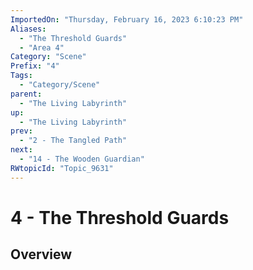 ```yaml
---
ImportedOn: "Thursday, February 16, 2023 6:10:23 PM"
Aliases:
  - "The Threshold Guards"
  - "Area 4"
Category: "Scene"
Prefix: "4"
Tags:
  - "Category/Scene"
parent:
  - "The Living Labyrinth"
up:
  - "The Living Labyrinth"
prev:
  - "2 - The Tangled Path"
next:
  - "14 - The Wooden Guardian"
RWtopicId: "Topic_9631"
---
```

# 4 - The Threshold Guards
## Overview
